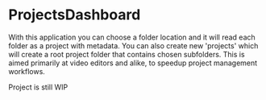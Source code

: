 # ProjectsDashboard

With this application you can choose a folder location and it will read each folder as a project with metadata. You can also create new 'projects' which will create a root project folder that contains chosen subfolders. This is aimed primarily at video editors and alike, to speedup project management workflows.

Project is still WIP

